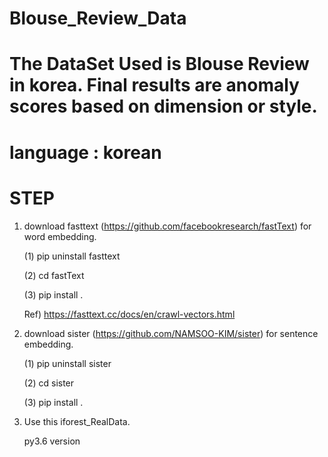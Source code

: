 # Blouse_Review_Data
# The DataSet Used is Blouse Review in korea. Final results are anomaly scores based on dimension or style.
# language : korean
# STEP 
 
 1. download fasttext (https://github.com/facebookresearch/fastText) for word embedding.
    
    (1) pip uninstall fasttext
  
    (2) cd fastText
  
    (3) pip install .
  
    Ref) https://fasttext.cc/docs/en/crawl-vectors.html

 2. download sister (https://github.com/NAMSOO-KIM/sister) for sentence embedding.
  
    (1) pip uninstall sister
  
    (2) cd sister
  
    (3) pip install .

 3. Use this iforest_RealData.
 
    py3.6 version
